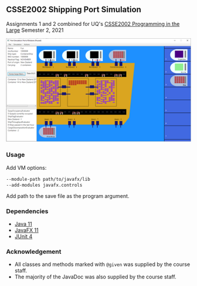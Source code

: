 ## CSSE2002 Shipping Port Simulation

Assignments 1 and 2 combined for UQ's [CSSE2002 Programming in the Large](https://my.uq.edu.au/programs-courses/course.html?course_code=CSSE2002) Semester 2, 2021

![portsim](portsim.PNG)



### Usage

Add VM options:

```
--module-path path/to/javafx/lib
--add-modules javafx.controls
```

Add path to the save file as the program argument.



### Dependencies

- [Java 11](https://jdk.java.net/archive/ )
- [JavaFX 11](https://gluonhq.com/products/javafx/ )
- [JUnit 4](https://junit.org/junit4/)



### Acknowledgement

- All classes and methods marked with `@given` was supplied by the course staff.
- The majority of the JavaDoc was also supplied by the course staff.
